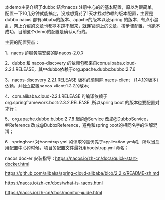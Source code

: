 

本demo主要介绍了dubbo 结合nacos 注册中心的的基本配置，原以为很简单，配置一下10几分钟就能搞定，没成想竟花了1天才找对依赖的版本配置，主要是dubbo nacos 都有alibaba的版本、apache的版本以及spring 的版本，有点小混乱，网上介绍的文章也都基本跑不起来，就连官网上的文章，按步骤配置，也跑不成功，目前这个demo的配置是确认可行的。

主要的配置要点：

1、nacos 的服务端安装的是nacos-2.0.3

2、dubbo 和 nacos-discovery 的依赖包都来自com.alibaba.cloud-2.2.1.RELEASE，其中dubbo依赖于org.apache.dubbo:bubbo:2.7.6

3、nacos-discovery 2.2.1.RELEASE 版本必须剔除 nacos-client （1.4.1的版本）依赖，并独立配置nacos-client:1.3.2的版本;

4、com.alibaba.cloud-2.2.1.RELEASE 的编译依赖于org.springframework.boot:2.3.2.RELEASE ,所以spring boot 的版本也要配置对才行；

5、org.apache.dubbo:bubbo:2.7.8 起的@Service 改成@DubboService，@Reference 改成@DubboReference，避免和spring boot的相同名字的注解混淆；

6、springboot 对bootstrap.yml 的读取的是优先于application.yml的，所以当启用配置中心的时候，项目的配置文件最好用bootstrap.yml 命名；

nacos docker 安装指导：https://nacos.io/zh-cn/docs/quick-start-docker.html

https://github.com/alibaba/spring-cloud-alibaba/blob/2.2.x/README-zh.md

https://nacos.io/zh-cn/docs/what-is-nacos.html

https://nacos.io/zh-cn/docs/monitor-guide.html